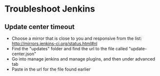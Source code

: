 # Troubleshoot Jenkins


## Update center timeout

* Choose a mirror that is close to you and responsive from the list: http://mirrors.jenkins-ci.org/status.html#nl
* Find the "updates" folder and find the url to the file called "update-center.json"
* Go into manage jenkins and manage plugins, and then under advanced tab
* Paste in the url for the file found earlier